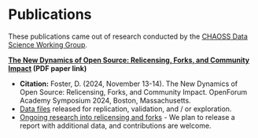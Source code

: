 # Publications

These publications came out of research conducted by the [CHAOSS Data Science Working Group](https://github.com/chaoss/wg-data-science).

**[The New Dynamics of Open Source: Relicensing, Forks, and Community Impact](https://github.com/chaoss/wg-data-science/blob/main/publications/Foster-OFA-New-Dynamics-Open-Source-Relicensing-Forks-Community-Impact-2024.pdf) (PDF paper link)**

* **Citation:** Foster, D. (2024, November 13-14). The New Dynamics of Open Source: Relicensing, Forks, and Community Impact. OpenForum Academy Symposium 2024, Boston, Massachusetts.
* [Data files](https://github.com/chaoss/wg-data-science/releases/tag/v1.0-OFA-2024) released for replication, validation, and / or exploration.
* [Ongoing research into relicensing and forks](https://github.com/chaoss/wg-data-science/tree/main/dataset/license-changes/fork-case-study) - We plan to release a report with additional data, and contributions are welcome.

